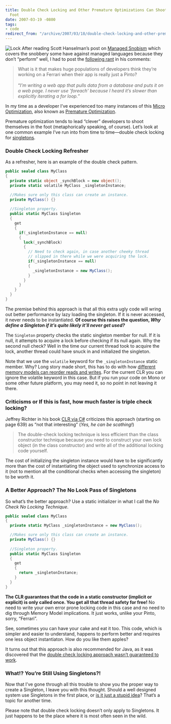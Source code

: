 ```yaml
---
title: Double Check Locking and Other Premature Optimizations Can Shoot You In The
  Foot
date: 2007-03-19 -0800
tags:
- code
redirect_from: "/archive/2007/03/18/double-check-locking-and-other-premature-optimizations-can-shoot-you.aspx/"
---
```


![Lock](https://haacked.com/images/haacked_com/WindowsLiveWriter/AvoidDoubleCheckLockingForSingletons_EBC6/736837_combination_lock7.jpg)
After reading Scott Hanselman’s post on [Managed
Snobism](http://www.hanselman.com/blog/ManagedSnobism.aspx "Managed Snobism")
which covers the snobbery some have against managed languages because
they don’t “perform” well, I had to post the [following
rant](http://www.hanselman.com/blog/ManagedSnobism.aspx#bd322d6f-210d-4d1f-9ef7-3b929aa66714 "My Rant")
in his comments:

> What is it that makes huge populations of developers think they’re
> working on a Ferrari when their app is really just a Pinto? \
> \
> “*I’m writing a web app that pulls data from a database and puts it on
> a web page. I never use 'foreach' because I heard it’s slower than
> explicitly iterating a for loop.*”

In my time as a developer I’ve experienced too many instances of this
[Micro
Optimization](http://www.codinghorror.com/blog/archives/000185.html "Micro Optimization and Meatballs"),
also known as [Premature
Optimization](http://blogs.msdn.com/ericgu/archive/2006/06/26/647877.aspx "Premature Optimization").

Premature optimization tends to lead “clever” developers to shoot
themselves in the foot (metaphorically speaking, of course). Let’s look
at one common example I’ve run into from time to time—double check
locking for
[singletons](http://en.wikipedia.org/wiki/Singleton_pattern "Singletons").

### Double Check Locking Refresher

As a refresher, here is an example of the double check pattern.

```csharp
public sealed class MyClass
{
  private static object _synchBlock = new object();
  private static volatile MyClass _singletonInstance;

  //Makes sure only this class can create an instance.
  private MyClass() {}
  
  //Singleton property.
  public static MyClass Singleton
  {
    get
    {
      if(_singletonInstance == null)
      {
        lock(_synchBlock)
        {
          // Need to check again, in case another cheeky thread 
          // slipped in there while we were acquiring the lock.
          if(_singletonInstance == null)
          {
            _singletonInstance = new MyClass();
          }
        }
      }
    }
  }
}
```

The premise behind this approach is that all this extra ugly code will
wring out better performance by lazy loading the singleton. If it is
never accessed, it never needs to be instantiated. **Of course this
raises the question, *Why define a Singleton if it’s quite likely it’ll
never get used?***

The `Singleton` property checks the static singleton member for null. If
it is null, it attempts to acquire a lock before checking if its null
again. Why the second null check? Well in the time our current thread
took to acquire the lock, another thread could have snuck in and
initialized the singleton.

Note that we use the `volatile` keyword for the `_singletonInstance`
static member. Why? Long story made short, this has to do with how
[different memory models can reorder reads and
writes](http://msdn.microsoft.com/msdnmag/issues/05/10/MemoryModels/ "Memory models").
For the current CLR you can ignore the volatile keyword in this case.
But if you run your code on Mono or some other future platform, you may
need it, so no point in not leaving it there.

### Criticisms or If this is fast, how much faster is triple check locking?

Jeffrey Richter in his book [CLR via
C\#](http://www.amazon.com/gp/product/0735621632?ie=UTF8&tag=youvebeenhaac-20&linkCode=as2&camp=1789&creative=9325&creativeASIN=0735621632 "CLR via C# on Amazon.com")
criticizes this approach (starting on page 639) as “not that
interesting” (*Yes, he can be scathing!*)

> The double-check locking technique is less efficient than the class
> constructor technique because you need to construct your own lock
> object (in the class constructor) and write all of the additional
> locking code yourself.

The cost of initializing the singleton instance would have to be
significantly more than the cost of instantiating the object used to
synchronize access to it (not to mention all the conditional checks when
accessing the singleton) to be worth it.

### A Better Approach? The No Look Pass of Singletons

So what’s the better approach? Use a static initializer in what I call
the *No Check No Locking Technique*.

```csharp
public sealed class MyClass
{
  private static MyClass _singletonInstance = new MyClass();

  //Makes sure only this class can create an instance.
  private MyClass() {}
  
  //Singleton property.
  public static MyClass Singleton
  {
    get
    {
      return _singletonInstance;
    }
  }
}
```

**The CLR guarantees that the code in a static constructor (implicit or
explicit) is only called once. You get all that thread safety for
free!** No need to write your own error prone locking code in this case
and no need to dig through Memory Model implications. It just works,
unlike your Pinto, sorry, “Ferrari”.

See, sometimes you can have your cake and eat it too. This code, which
is simpler and easier to understand, happens to perform better and
requires one less object instantiaton. How do you like them apples?

It turns out that this approach is also recommended for Java, as it was
discovered that the [double check locking approach wasn’t guaranteed to
work](http://www.cs.umd.edu/~pugh/java/memoryModel/DoubleCheckedLocking.html "Double Check Locking in Java").

### What!? You’re Still Using Singletons?!

Now that I’ve gone through all this trouble to show you the proper way
to create a Singleton, I leave you with this thought. Should a well
designed system use Singletons in the first place, or [is it just
a stupid
idea](http://steve.yegge.googlepages.com/singleton-considered-stupid "Singleton Considered Stupid")?
That’s a topic for another time.

Please note that double check locking doesn’t only apply to Singletons.
It just happens to be the place where it is most often seen in the wild.


